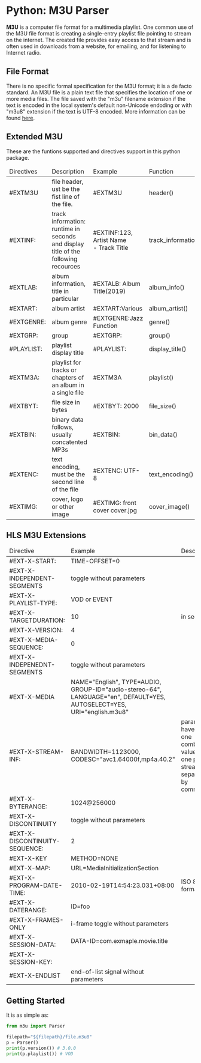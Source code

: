 # Python: M3U Parser
<p>
<b>M3U</b> is a computer file format for a multimedia playlist.
One common use of the M3U file format is creating a single-entry playlist file pointing to stream on the internet.
The created file provides easy access to that stream and is often used in downloads from a website, for emailing,
and for listening to Internet radio.
</p>

## File Format

There is no specific formal specification for the M3U format; it is a de facto standard.
An M3U file is a plain text file that specifies the location of one or more media files.
The file saved with the "m3u" filename extension if the text is encoded in the local system's default non-Unicode endoding or with "m3u8" extension if the text is UTF-8 encoded. More information can be found [here](https://en.wikipedia.org/wiki/M3U "wikipedia").

## Extended M3U

These are the funtions supported and directives support in this python package.
<table>
    <thead>
        <tr>
            <td>Directives</td>
            <td>Description</td>
            <td>Example</td>
            <td>Function</td>
        </tr>
    </thead>
    <tbody>
        <tr>
            <td>#EXTM3U</td>
            <td>file header, ust be the fist line of the file.</td>
            <td>#EXTM3U</td>
            <td>header()</td>
        <tr>
        <tr>
            <td>#EXTINF:</td>
            <td>track information: runtime in seconds and display title of the following recources</td>
            <td>#EXTINF:123, Artist Name<br>- Track Title</td>
            <td>track_information()</td>
        </tr>
        <tr>
            <td>#EXTLAB:</td>
            <td>album information, title in particular</td>
            <td>#EXTALB: Album Title(2019)</td>
            <td>album_info()</td>
        </tr>
        <tr>
            <td>#EXTART:</td>
            <td>album artist</td>
            <td>#EXTART:Various</td>
            <td>album_artist()</td>
        </tr>
        <tr>
            <td>#EXTGENRE:</td>
            <td>album genre</td>
            <td>#EXTGENRE:Jazz Function</td>
            <td>genre()</td>
        </tr>
        <tr>
            <td>#EXTGRP:</td>
            <td>group</td>
            <td>#EXTGRP:</td>
            <td>group()</td>
        </tr>
        <tr>
            <td>#PLAYLIST:</td>
            <td>playlist display title</td>
            <td>#PLAYLIST:</td>
            <td>display_title()</td>
        </tr>
        <tr>
            <td>#EXTM3A:</td>
            <td>playlist for tracks or chapters of an album in a single file</td>
            <td>#EXTM3A</td>
            <td>playlist()</td>
        </tr>
        <tr>
            <td>#EXTBYT:</td>
            <td>file size in bytes</td>
            <td>#EXTBYT: 2000</td>
            <td>file_size()</td>
        </tr>
        <tr>
            <td>#EXTBIN:</td>
            <td>binary data follows, usually concatented MP3s</td>
            <td>#EXTBIN:</td>
            <td>bin_data()</td>
        </tr>
        <tr>
            <td>#EXTENC:</td>
            <td>text encoding, must be the second line of the file</td>
            <td>#EXTENC: UTF-8</td>
            <td>text_encoding()</td>
        </tr>
        <tr>
            <td>#EXTIMG:</td>
            <td>cover, logo or other image</td>
            <td>#EXTIMG: front cover cover.jpg</td>
            <td>cover_image()</td>
        </tr>
    </tbody>
</table>

## HLS M3U Extensions

<table>
    <thead>
        <tr>
            <td>Directive</td>
            <td>Example</td>
            <td>Description</td>
            <td>Function</td>
        </tr>
    </thead>
    <tbody>
        <tr>
            <td>#EXT-X-START:</td>
            <td>TIME-OFFSET=0</td>
            <td></td>
            <td></td>
        </tr>
        <tr>
            <td>#EXT-X-INDEPENDENT-SEGMENTS</td>
            <td>toggle without parameters</td>
            <td></td>
            <td></td>
        </tr>
        <tr>
            <td>#EXT-X-PLAYLIST-TYPE:</td>
            <td>VOD or EVENT</td>
            <td></td>
            <td></td>
        </tr>
        <tr>
            <td>#EXT-X-TARGETDURATION:</td>
            <td>10</td>
            <td>in seconds</td>
            <td></td>
        </tr>
        <tr>
            <td>#EXT-X-VERSION:</td>
            <td>4</td>
            <td></td>
            <td>version()</td>
        </tr>
        <tr>
            <td>#EXT-X-MEDIA-SEQUENCE:</td>
            <td>0</td>
            <td></td>
            <td></td>
        </tr>
        <tr>
            <td>#EXT-X-INDEPENEDNT-SEGMENTS</td>
            <td>toggle without parameters</td>
            <td></td>
            <td></td>
        </tr>
        <tr>
            <td>#EXT-X-MEDIA</td>
            <td>NAME="English", TYPE=AUDIO, GROUP-ID="audio-stereo-64", LANGUAGE="en", DEFAULT=YES, AUTOSELECT=YES, URI="english.m3u8"</td>
            <td></td>
            <td></td>
        </tr>
        <tr>
            <td>#EXT-X-STREAM-INF:</td>
            <td>BANDWIDTH=1123000, CODESC="avc1.64000f,mp4a.40.2"</td>
            <td>parameters have either one combined value or one per stream, separated by commas</td>
            <td></td>
        </tr>
        <tr>
            <td>#EXT-X-BYTERANGE:</td>
            <td>1024@256000</td>
            <td></td>
            <td></td>
        </tr>
        <tr>
            <td>#EXT-X-DISCONTINUITY</td>
            <td>toggle without parameters</td>
            <td></td>
            <td></td>
        </tr>
        <tr>
            <td>#EXT-X-DISCONTINUITY-SEQUENCE:</td>
            <td>2</td>
            <td></td>
            <td></td>
        </tr>
        <tr>
            <td>#EXT-X-KEY</td>
            <td>METHOD=NONE</td>
            <td></td>
            <td></td>
        </tr>
        <tr>
            <td>#EXT-X-MAP:</td>
            <td>URL=MediaInitializationSection</td>
            <td></td>
            <td></td>
        </tr>
        <tr>
            <td>#EXT-X-PROGRAM-DATE-TIME:</td>
            <td>2010-02-19T14:54:23.031+08:00</td>
            <td>ISO 8601 format</td>
            <td></td>
        </tr>
        <tr>
            <td>#EXT-X-DATERANGE:</td>
            <td>ID=foo</td>
            <td></td>
            <td></td>
        </tr>
        <tr>
            <td>#EXT-X-FRAMES-ONLY</td>
            <td>i-frame toggle without parameters</td>
            <td></td>
            <td></td>
        </tr>
        <tr>
            <td>#EXT-X-SESSION-DATA:</td>
            <td>DATA-ID=com.exmaple.movie.title</td>
            <td></td>
            <td></td>
        </tr>
        <tr>
            <td>#EXT-X-SESSION-KEY:</td>
            <td></td>
            <td></td>
            <td></td>
        </tr>
        <tr>
            <td>#EXT-X-ENDLIST</td>
            <td>end-of-list signal without parameters</td>
            <td></td>
            <td></td>
        </tr>
    </tbody>
</table>

## Getting Started

It is as simple as:

```python
from m3u import Parser

filepath="${filepath}/file.m3u8"
p = Parser()
print(p.version()) # 3.0.0
print(p.playlist()) # VOD
```

